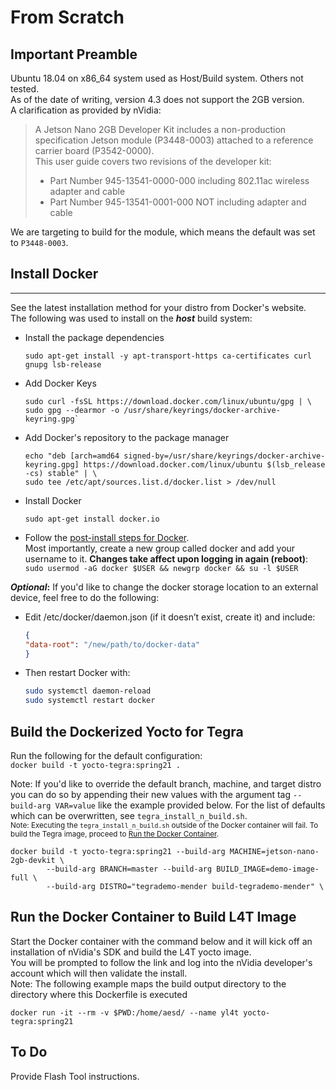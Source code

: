 
# From Scratch  

## Important Preamble

Ubuntu 18.04 on x86_64 system used as Host/Build system. Others not tested.  
As of the date of writing, version 4.3 does not support the 2GB version.  
A clarification as provided by nVidia:  
> A Jetson Nano 2GB Developer Kit includes a non-production specification Jetson module (P3448-0003) attached to a reference carrier board (P3542-0000).  
> This user guide covers two revisions of the developer kit:  
>
> * Part Number 945-13541-0000-000 including 802.11ac wireless adapter and cable  
> * Part Number 945-13541-0001-000 NOT including adapter and cable  

We are targeting to build for the module, which means the default was set to `P3448-0003`.  

## Install Docker  

---
See the latest installation method for your distro from Docker's website.  
The following was used to install on the **_host_** build system:  

* Install the package dependencies

    ```shell
    sudo apt-get install -y apt-transport-https ca-certificates curl gnupg lsb-release
    ```

* Add Docker Keys  

    ```shell
    sudo curl -fsSL https://download.docker.com/linux/ubuntu/gpg | \
    sudo gpg --dearmor -o /usr/share/keyrings/docker-archive-keyring.gpg`
    ```

* Add Docker's repository to the package manager

    ```shell
    echo "deb [arch=amd64 signed-by=/usr/share/keyrings/docker-archive-keyring.gpg] https://download.docker.com/linux/ubuntu $(lsb_release -cs) stable" | \
    sudo tee /etc/apt/sources.list.d/docker.list > /dev/null
    ```

* Install Docker

    ```shell
    sudo apt-get install docker.io
    ```

* Follow the [post-install steps for Docker](https://docs.docker.com/engine/install/linux-postinstall/). </br>
Most importantly, create a new group called docker and add your username to it. **Changes take affect upon logging in again (reboot)**: </br>
`sudo usermod -aG docker $USER && newgrp docker && su -l $USER`  

**_Optional_:** If you'd like to change the docker storage location to an external device, feel free to do the following:  

* Edit /etc/docker/daemon.json (if it doesn’t exist, create it) and include:

    ```json
    {
    "data-root": "/new/path/to/docker-data"
    }
    ```

* Then restart Docker with:

    ```bash
    sudo systemctl daemon-reload
    sudo systemctl restart docker
    ```

## Build the Dockerized Yocto for Tegra

Run the following for the default configuration:  
`docker build -t yocto-tegra:spring21 .`  

Note: If you'd like to override the default branch, machine, and target distro you can do so by appending their new values with the argument tag `--build-arg VAR=value` like the example provided below. For the list of defaults which can be overwritten, see `tegra_install_n_build.sh`.  
<sub>Note: Executing the `tegra_install_n_build.sh` outside of the Docker container will fail. To build the Tegra image, proceed to [Run the Docker Container](#Run-the-Docker-Container).</sub>  

```shell
docker build -t yocto-tegra:spring21 --build-arg MACHINE=jetson-nano-2gb-devkit \
        --build-arg BRANCH=master --build-arg BUILD_IMAGE=demo-image-full \
        --build-arg DISTRO="tegrademo-mender build-tegrademo-mender" \
```

<!-- 
## Install the SDK

Install the included SDK through the newly created Docker instance:  
`sudo apt-get install -y ./sdkmanager_1.4.1-7402_amd64.deb`

Upon running the follow command, you will be given a link to follow for you to log into your nVidia account and afirm permissions to install. Adjust the variables to meet your environment/target's needs.  

```shell
docker run -it --rm --privileged -v /dev/bus/usb:/dev/bus/usb -v $PWD:/home/aesd/ \
    --name yl4t yocto-tegra:spring21 sdkmanager --cli install --staylogin true \
    --product Jetson --version 4.5.1 --targetos Linux --host true --target P3448-0003 \
    --flash skip --additionalsdk TensorFlow --select "Jetson OS" --select "Jetson SDK Components" \
    --license accept --datacollection disable --downloadfolder /media/aesd/yocto/sdk_downloads \
    --targetimagefolder /media/aesd/yocto/nvidia/nvidia_sdk/
```

<sub>Note: As of the date of writing, version 4.3 does not support the 2GB version listed above. Prior 4GB models may have success; our 2GB models did no.</sub>

**! Important clarification as provided by nVidia:**
> A Jetson Nano 2GB Developer Kit includes a non-production specification Jetson module (P3448-0003) attached to a reference carrier board (P3542-0000).  
> This user guide covers two revisions of the developer kit:  
>
> * Part Number 945-13541-0000-000 including 802.11ac wireless adapter and cable  
> * Part Number 945-13541-0001-000 NOT including adapter and cable  

We are targeting to build for the module, which means we use `P3448-0003` during our target selection.   -->

## Run the Docker Container to Build L4T Image  

Start the Docker container with the command below and it will kick off an installation of nVidia's SDK and build the L4T yocto image.  
You will be prompted to follow the link and log into the nVidia developer's account which will then validate the install.  
Note: The following example maps the build output directory to the directory where this Dockerfile is executed  

`docker run -it --rm -v $PWD:/home/aesd/ --name yl4t yocto-tegra:spring21`

## To Do

Provide Flash Tool instructions.
